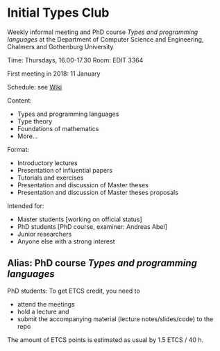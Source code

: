 # Initial Types Club

Weekly informal meeting and PhD course _Types and programming languages_ at the Department of Computer Science and Engineering, Chalmers and Gothenburg University

Time: Thursdays, 16.00-17.30
Room: EDIT 3364

First meeting in 2018:  11 January

Schedule: see [Wiki](https://github.com/InitialTypes/Club/wiki)

Content:
- Types and programming languages
- Type theory
- Foundations of mathematics
- More...

Format:
- Introductory lectures
- Presentation of influential papers
- Tutorials and exercises
- Presentation and discussion of Master theses
- Presentation and discussion of Master theses proposals

Intended for:
- Master students [working on official status]
- PhD students [PhD course, examiner: Andreas Abel]
- Junior researchers
- Anyone else with a strong interest

## Alias: PhD course _Types and programming languages_

PhD students: To get ETCS credit, you need to
- attend the meetings
- hold a lecture and
- submit the accompanying material (lecture notes/slides/code) to the repo

The amount of ETCS points is estimated as usual by 1.5 ETCS / 40 h.
